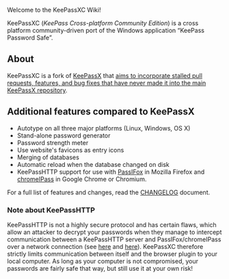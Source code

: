 Welcome to the KeePassXC Wiki!

KeePassXC (*KeePass Cross-platform Community Edition*) is a cross platform community-driven port of the Windows application “KeePass Password Safe”.

## About
KeePassXC is a fork of [KeePassX](https://www.keepassx.org/) that [aims to incorporate stalled pull requests, features, and bug fixes that have never made it into the main KeePassX repository](https://github.com/keepassxreboot/keepassx/issues/43).


## Additional features compared to KeePassX
- Autotype on all three major platforms (Linux, Windows, OS X)
- Stand-alone password generator
- Password strength meter
- Use website's favicons as entry icons
- Merging of databases
- Automatic reload when the database changed on disk
- KeePassHTTP support for use with [PassIFox](https://addons.mozilla.org/en-us/firefox/addon/passifox/) in Mozilla Firefox and [chromeIPass](https://chrome.google.com/webstore/detail/chromeipass/ompiailgknfdndiefoaoiligalphfdae) in Google Chrome or Chromium.

For a full list of features and changes, read the [CHANGELOG](https://github.com/keepassxreboot/keepassxc/blob/master/CHANGELOG) document.

### Note about KeePassHTTP
KeePassHTTP is not a highly secure protocol and has certain flaws, which allow an attacker to decrypt your passwords when they manage to intercept communication between a KeePassHTTP server and PassIFox/chromeIPass over a network connection (see [here](https://github.com/pfn/keepasshttp/issues/258) and [here](https://github.com/keepassxreboot/keepassxc/issues/147)). KeePassXC therefore strictly limits communication between itself and the browser plugin to your local computer. As long as your computer is not compromised, your passwords are fairly safe that way, but still use it at your own risk!